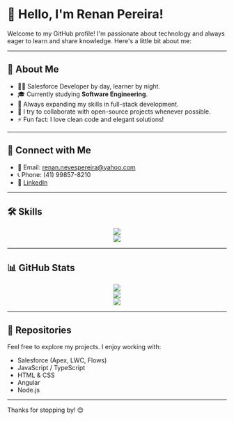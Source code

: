 # 👋 Hello, I'm Renan Pereira!

Welcome to my GitHub profile! I'm passionate about technology and always eager to learn and share knowledge. Here's a little bit about me:

---

## 💼 About Me

- 👨‍💻 Salesforce Developer by day, learner by night.
- 🎓 Currently studying **Software Engineering**.
- 🌱 Always expanding my skills in full-stack development.
- 🤝 I try to collaborate with open-source projects whenever possible.
- ⚡ Fun fact: I love clean code and elegant solutions!

---

## 🔗 Connect with Me

- 📧 Email: [renan.nevespereira@yahoo.com](mailto:renan.nevespereira@yahoo.com)
- 📞 Phone: (41) 99857-8210
- 💼 [LinkedIn](https://linkedin.com/in/renan-neves-pereira)

---
## 🛠 Skills

<p align="center">
<img src="https://skillicons.dev/icons?i=androidstudio,angular,bootstrap,css,dart,flutter,figma,git,github,graphql,html,java&perline=6" /><br>
<img src="https://skillicons.dev/icons?i=js,nodejs,postman,vscode&perline=6" />
<p>
   
---

## 📊 GitHub Stats
<p align="center">
   <img src="https://github-readme-streak-stats.herokuapp.com/?user=RenanNevesPereira&theme=tokyonight&hide_border=true" /> <br>
   <img src="https://github-readme-stats.vercel.app/api?username=RenanNevesPereira&theme=tokyonight&show_icons=true&hide_border=true&count_private=true" /> <br>
   <img src="https://github-readme-stats.vercel.app/api/top-langs/?username=RenanNevesPereira&theme=tokyonight&show_icons=true&hide_border=true&layout=compact" /> 
<p>

---

## 📁 Repositories

Feel free to explore my projects. I enjoy working with:

- Salesforce (Apex, LWC, Flows)
- JavaScript / TypeScript
- HTML & CSS
- Angular
- Node.js

---

Thanks for stopping by! 😊

